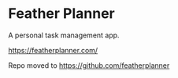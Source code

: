 # Feather Planner

A personal task management app. 

https://featherplanner.com/

Repo moved to https://github.com/featherplanner
